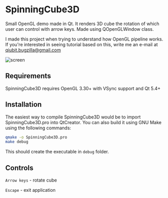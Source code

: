 SpinningCube3D
=============

Small OpenGL demo made in Qt. It renders 3D cube the rotation of
which user can control with arrow keys. Made using QOpenGLWindow class.

I made this project when trying to understand how OpenGL pipeline works.
If you're interested in seeing tutorial based on this, write me an e-mail
at qiubit.bugzilla@gmail.com

![screen](http://i.imgur.com/KJICZfj.png)

Requirements
------------

SpinningCube3D requires OpenGL 3.30+ with VSync support and Qt 5.4+

Installation
------------

The easiest way to compile SpinningCube3D would be to import SpinningCube3D.pro
into QtCreator. You can also build it using GNU Make using the following commands:

```bash
qmake -o SpinningCube3D.pro
make debug
```

This should create the executable in `debug` folder.

Controls
--------

`Arrow keys` - rotate cube

`Escape` - exit application
